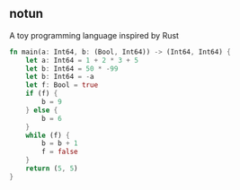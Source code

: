 ## notun

A toy programming language inspired by Rust

```rust
fn main(a: Int64, b: (Bool, Int64)) -> (Int64, Int64) {
    let a: Int64 = 1 + 2 * 3 + 5
    let b: Int64 = 50 * -99
    let b: Int64 = -a
    let f: Bool = true
    if (f) {
        b = 9
    } else {
        b = 6
    }
    while (f) {
        b = b + 1
        f = false
    }
    return (5, 5)
}
```
